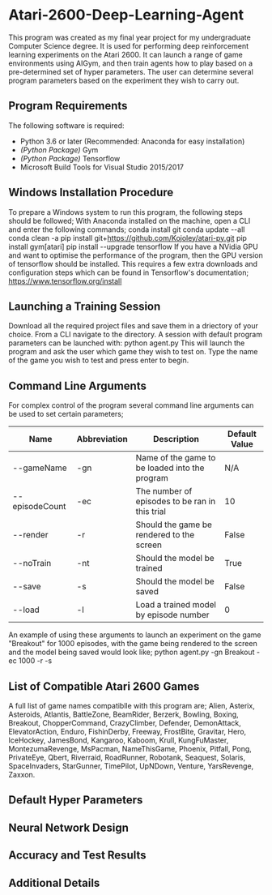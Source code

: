 # Atari-2600-Deep-Learning-Agent
This program was created as my final year project for my undergraduate Computer Science degree. It is used for performing deep reinforcement learning
experiments on the Atari 2600. It can launch a range of game environments using AIGym, and then train agents how to play based on a pre-determined
set of hyper parameters. The user can determine several program parameters based on the experiment they wish to carry out.

## Program Requirements
The following software is required:
* Python 3.6 or later (Recommended: Anaconda for easy installation)
* *(Python Package)* Gym
* *(Python Package)* Tensorflow
* Microsoft Build Tools for Visual Studio 2015/2017

## Windows Installation Procedure
To prepare a Windows system to run this program, the following steps should be followed;
With Anaconda installed on the machine, open a CLI and enter the following commands;
    conda install git
    conda update --all
    conda clean -a
    pip install git+https://github.com/Kojoley/atari-py.git
    pip install gym[atari]
    pip install --upgrade tensorflow
If you have a NVidia GPU and want to optimise the performance of the program, then the GPU version of tensorflow should be installed. This requires
a few extra downloads and configuration steps which can be found in Tensorflow's documentation;
https://www.tensorflow.org/install

## Launching a Training Session
Download all the required project files and save them in a driectory of your choice. From a CLI navigate to the directory.
A session with default program parameters can be launched with:
    python agent.py
This will launch the program and ask the user which game they wish to test on. Type the name of the game you wish to test and press enter to begin.

## Command Line Arguments
For complex control of the program several command line arguments can be used to set certain parameters;

Name | Abbreviation | Description | Default Value
-----|--------------|-------------|--------------
--gameName | -gn | Name of the game to be loaded into the program | N/A
--episodeCount | -ec | The number of episodes to be ran in this trial | 10
--render | -r | Should the game be rendered to the screen | False
--noTrain | -nt | Should the model be trained | True
--save | -s | Should the model be saved | False
--load | -l | Load a trained model by episode number | 0

An example of using these arguments to launch an experiment on the game "Breakout" for 1000 episodes, with the game being rendered to the screen and
the model being saved would look like;
    python agent.py -gn Breakout -ec 1000 -r -s
    
## List of Compatible Atari 2600 Games
A full list of game names compatiblle with this program are; Alien, Asterix, Asteroids, Atlantis, BattleZone, BeamRider, Berzerk, Bowling, Boxing,
Breakout, ChopperCommand, CrazyClimber, Defender, DemonAttack, ElevatorAction, Enduro, FishinDerby, Freeway, FrostBite, Gravitar, Hero, IceHockey, 
JamesBond, Kangaroo, Kaboom, Krull, KungFuMaster, MontezumaRevenge, MsPacman, NameThisGame, Phoenix, Pitfall, Pong, PrivateEye, Qbert, Riverraid,
RoadRunner, Robotank, Seaquest, Solaris, SpaceInvaders, StarGunner, TimePilot, UpNDown, Venture, YarsRevenge, Zaxxon.

## Default Hyper Parameters

## Neural Network Design

## Accuracy and Test Results

## Additional Details



